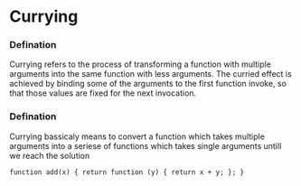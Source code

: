 # Currying

### Defination
 Currying refers to the process of transforming a function with multiple arguments into the same function with less arguments. The curried effect is achieved by binding some of the arguments to the first function invoke, so that those values are fixed for the next invocation.

### Defination
Currying bassicaly means to convert a function which takes multiple arguments into a seriese of functions which takes single arguments untill we reach the solution

`function add(x) {
   return function (y) {
    return x + y;
  };
}`